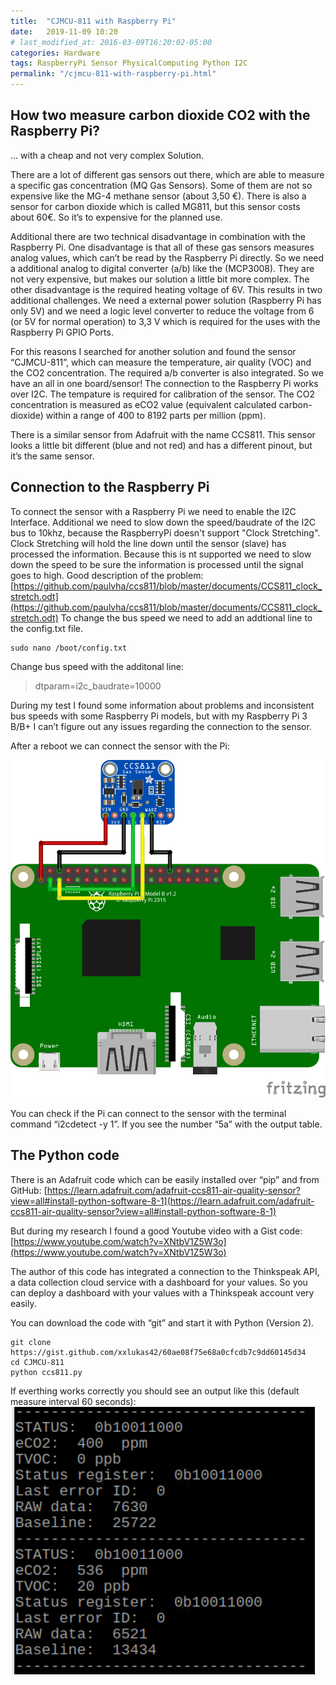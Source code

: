 ```yaml
---
title:  "CJMCU-811 with Raspberry Pi"
date:   2019-11-09 10:20
# last_modified_at: 2016-03-09T16:20:02-05:00
categories: Hardware
tags: RaspberryPi Sensor PhysicalComputing Python I2C
permalink: "/cjmcu-811-with-raspberry-pi.html"
---
```


## How two measure carbon dioxide CO2 with the Raspberry Pi?

… with a cheap and not very complex Solution.

There are a lot of different gas sensors out there, which are able to measure a specific gas concentration (MQ Gas Sensors). Some of them are not so expensive like the MG-4 methane sensor (about 3,50 €). There is also a sensor for carbon dioxide which is called MG811, but this sensor costs about 60€. So it’s to expensive for the planned use.
<!--more-->
Additional there are two technical disadvantage in combination with the Raspberry Pi. One disadvantage is that all of these gas sensors measures analog values, which can’t be read by the Raspberry Pi directly. So we need a additional analog to digital converter (a/b) like the (MCP3008). They are not very expensive, but makes our solution a little bit more complex. The other disadvantage is the required heating voltage of 6V. This results in two additional challenges. We need a external power solution (Raspberry Pi has only 5V) and we need a logic level converter to reduce the voltage from 6 (or 5V for normal operation) to 3,3 V which is required for the uses with the Raspberry Pi GPIO Ports.

For this reasons I searched for another solution and found the sensor “CJMCU-811”, which can measure the temperature, air quality (VOC) and the CO2 concentration. The required a/b converter is also integrated. So we have an all in one board/sensor! The connection to the Raspberry Pi works over I2C.
The tempature is required for calibration of the sensor. The CO2 concentration is measured as eCO2 value (equivalent calculated carbon-dioxide) within a range of 400 to 8192 parts per million (ppm).

There is a similar sensor from Adafruit with the name CCS811. This sensor looks a little bit different (blue and not red) and has a different pinout, but it’s the same sensor.

## Connection to the Raspberry Pi

To connect the sensor with a Raspberry Pi we need to enable the I2C Interface. Additional we need to slow down the speed/baudrate of the I2C bus to 10khz, because the RaspberryPi doesn't support "Clock Stretching". Clock Stretching will hold the line down until the sensor (slave) has processed the information. Because this is nt supported we need to slow down the speed to be sure the information is processed until the signal goes to high. Good description of the problem: [https://github.com/paulvha/ccs811/blob/master/documents/CCS811_clock_stretch.odt](https://github.com/paulvha/ccs811/blob/master/documents/CCS811_clock_stretch.odt)
To change the bus speed we need to add an addtional line to the config.txt file.

```shell
sudo nano /boot/config.txt
```

Change bus speed with the additonal line:

> dtparam=i2c_baudrate=10000

During my test I found some information about problems and inconsistent bus speeds with some Raspberry Pi models, but with my Raspberry Pi 3 B/B+ I can’t figure out any issues regarding the connection to the sensor.

After a reboot we can connect the sensor with the Pi:

![CJMCU-811 Sketch](/assets/sketch_CJMCU811.png)

You can check if the Pi can connect to the sensor with the terminal command “i2cdetect -y 1”. If you see the number “5a” with the output table.

## The Python code

There is an Adafruit code which can be easily installed over “pip” and from GitHub: [https://learn.adafruit.com/adafruit-ccs811-air-quality-sensor?view=all#install-python-software-8-1](https://learn.adafruit.com/adafruit-ccs811-air-quality-sensor?view=all#install-python-software-8-1)

But during my research I found a good Youtube video with a Gist code: [https://www.youtube.com/watch?v=XNtbV1Z5W3o](https://www.youtube.com/watch?v=XNtbV1Z5W3o)

The author of this code has integrated a connection to the Thinkspeak API, a data collection cloud service with a dashboard for your values. So you can deploy a dashboard with your values with a Thinkspeak account very easily.

You can download the code with “git” and start it with Python (Version 2).

```shell
git clone https://gist.github.com/xxlukas42/60ae08f75e68a0cfcdb7c9dd60145d34
cd CJMCU-811
python ccs811.py
```

If everthing works correctly you should see an output like this (default measure interval 60 seconds):   
![CJMCU-811 Output](/assets/output.png)